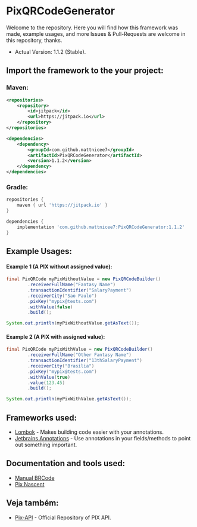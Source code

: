 # PixQRCodeGenerator

Welcome to the repository. Here you will find how this framework was made, example usages, and more
Issues & Pull-Requests are welcome in this repository, thanks.

* Actual Version: 1.1.2 (Stable).

## Import the framework to the your project:

### Maven:

```xml
<repositories>
    <repository>
        <id>jitpack</id>
        <url>https://jitpack.io</url>
    </repository>
</repositories>

<dependencies>
    <dependency>
        <groupId>com.github.mattnicee7</groupId>
        <artifactId>PixQRCodeGenerator</artifactId>
        <version>1.1.2</version>
    </dependency>
</dependencies>
```

### Gradle:
```gradle
repositories {
    maven { url 'https://jitpack.io' }
}

dependencies {
    implementation 'com.github.mattnicee7:PixQRCodeGenerator:1.1.2'
}
```

## Example Usages:

#### Example 1 (A PIX without assigned value):

```java
final PixQRCode myPixWithoutValue = new PixQRCodeBuilder()
        .receiverFullName("Fantasy Name")
        .transactionIdentifier("SalaryPayment")
        .receiverCity("Sao Paulo")
        .pixKey("mypix@tests.com")
        .withValue(false)
        .build();

System.out.println(myPixWithoutValue.getAsText());
```

#### Example 2 (A PIX with assigned value):

```java
final PixQRCode myPixWithValue = new PixQRCodeBuilder()
        .receiverFullName("Other Fantasy Name")
        .transactionIdentifier("13thSalaryPayment")
        .receiverCity("Brasilia")
        .pixKey("mypix@tests.com")
        .withValue(true)
        .value(123.45)
        .build();

System.out.println(myPixWithValue.getAsText());
```

## Frameworks used:

* [Lombok](https://projectlombok.org/) - Makes building code easier with your annotations.
* [Jetbrains Annotations](https://www.jetbrains.com/help/idea/annotating-source-code.html) - Use annotations in your fields/methods to point out something important.

## Documentation and tools used:

* [Manual BRCode](https://www.bcb.gov.br/content/estabilidadefinanceira/spb_docs/ManualBRCode.pdf)
* [Pix Nascent](https://github.com/NascentSecureTech/pix-qrcode-utils) 

## Veja também:

* [Pix-API](https://github.com/bacen/pix-api) - Official Repository of PIX API.
